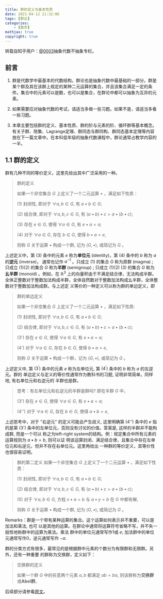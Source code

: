 ```yaml
---
title: 群的定义与基本性质
date: 2021-04-12 21:32:06
tags: [群论]
categories: 
	- [数学]
mathjax: true
copyright: true
---
```


转载自知乎用户：[@0003](https://zhuanlan.zhihu.com/p/162840687?utm_source=qq&utm_medium=social&utm_oi=1122533587357892608)抽象代数不抽象专栏。

## 前言

1. 群是代数学中最基本的代数结构，群论也是抽象代数中最基础的一部分。群是某个群及其在该群上规定的某种二元运算的集合，并且该集合满足一定的条件。集合中的元素可以是数，也可以是集合，在群论中都可以抽象为互异的元素。

   <!--more-->

2. 如果需要应对抽象代数的考试，请适当多做一些习题。如果不是，请适当多看一些习题。

3. 本章主要包括群的定义、基本性质、群的阶与元素的阶、循环群等基本概念。有关子群、陪集、Lagrange定理、群同态与群同构、群同态基本定理等内容放在下一篇文章中。在本科低年级的抽象代数课程中，群论通常占教学内容的一半。

## 1.1 群的定义

群有几种不同的等价定义，这里先给出其中广泛采用的一种。

>  群的定义
>
> 如果一个非空集合 $G$ 上定义了一个二元运算 $\bullet$ ，满足如下性质：
>
> (1) 封闭性, 即对于 $\forall a, b \in G$, 有 $a \bullet b \in G$;
>
> (2) 结合律, 即对于 $\forall a, b, c \in G$, 有 $(a \bullet b) \bullet c=a \bullet(b \bullet c)$;
>
> (3) 存在 $e \in G$, 使得 $\forall a \in G$, 有 $e \bullet a=a$;
>
> (4) 对于 $\forall a \in G$, 存在 $b \in G$, 使得 $b \bullet a=e$, 
>
> 则称 $G$ 关于运算 $\bullet$ 构成一个群, 记为 $(G, \bullet)$, 或简记为 $G$ 。

上述定义中，第 $(3)$ 条中的元素 $e$ 称为**单位元** (identity)，第 $(4)$ 条中的 $b$ 称为 $a$ 的**逆元** (inverse)， 通常也记作 $a^{-1}$ 。只成立 (1) 的集合 $G$ 称为原群 (magma) ; 只成立 (1)(2) 的集合 $G$ 称为**半群** (semigroup) ; 只成立 (1)(2) (3) 的集合 $G$ 称为**幺半群** (monoid) 。例如，在 $\mathbb{R}^{3}$ 上的向量积由于不满足结合律，无法构成半群。全体正整数对于整数加法构成半群，全体自然数对于整数加法构成幺半群，全体整数对于整数加法构成群。与上述定 义等价的一种定义可以称为群的单边定义，即

> 群的单边定义 
>
> 如果一个非空集合 $G$ 上定义了一个二元运算 $\bullet$ ，满足如下性质:
>
> (1) 封闭性, 即对于 $\forall a, b \in G$, 有 $a \bullet b \in G ;$
>
> (2) 结合律, 即对于 $\forall a, b, c \in G$, 有 $(a \bullet b) \bullet c=a \bullet(b \bullet c) ;$
>
> (3') 存在 $e \in G$, 使得 $\forall a \in G$, 有 $e \bullet a=a$;
>
> (4') 对于 $\forall a \in G$, 存在 $b \in G$, 使得 $b \bullet a=e$, 
>
> 则称 $G$ 关于运算 $\bullet$ 构成一个群，记为 $(G, \bullet)$, 或简记为 $G$ 。

上述定义中, 第 $\left(3^{\prime}\right)$ 条中的元素 $e$ 称为左单位元, 第 $\left(4^{\prime}\right)$ 条中的 $b$ 称为 $a$ 的左逆元。群的 单边定义与定义的等价性通常作为教科书的习题, 证明非常简单。同样地, 有右单位元和右逆元的 半群也是群。

> 思考：有左单位元和右逆元的半群是群吗? 即在半群 $G$ 中，
>
> (3') 存在 $e \in G$, 使得 $\forall a \in G$, 有 $e \bullet a=a$;
>
> (4'') 对于 $\forall a \in G$, 存在 $b \in G$, 使得 $a \bullet b=e$,

上述思考中，对于 "右逆元" 的定义可能会产生歧义, 这里明确第 (4'') 条中的 $e$ 指的是第 (3') 条中的左单位元，否则没有讨论的价值。答案是, 这样的半群并不能构成群, 而是一个可以 称之为left-right system的结构。例：规定集合中所有元素的运算规则为 $a \bullet b=b$, 则可以证 明该运算封闭、满足结合律，且集合中存在左单位元和右逆元，但并不存在右单位元。这里再给出 一种群的等价定义，其等价性也很容易证明。

> 群的第二定义 如果一个非空集合 $G$ 上定义了一个二元运算 $\bullet$ ，满足如下性质：
>
> (1) 封闭性, 即对于 $\forall a, b \in G$, 有 $a \bullet b \in G$;
>
> (2) 结合律, 即对于 $\forall a, b, c \in G$, 有 $(a \bullet b) \bullet c=a \bullet(b \bullet c)$;
>
> (5) 对于 $\forall a, b \in G$, 方程 $x \bullet a=b$ 与 $a \bullet y=b$ 在 $G$ 中都有解, 
>
> 则称 $G$ 关于运算 $\bullet$ 构成一个群, 记为 $(G, \bullet)$, 或简记为 $G$ 。

Remarks：群是一个带有某种运算的集合。这个运算如何表示并不重要，可以是加法和乘法, 也可 以是其他的运算。在群论中通常将运算符号省略不写，并不失一般性地称群中的运算为乘法。乘法 群中的单位元通常写作1或 $e$; 加法群中的单位元通常写作0，逆元通常写作 $-a$.

群的分类方式有很多，最常见的是根据群中元素的个数分为有限群和无限群。另外，还有一种重要 的群称为交换群，定义如下：

> 交换群的定义 
>
> 如果一个群 $G$ 中的任意两个元素 $a, b$ 都满足 $a b=b a$, 则该群称为**交换群**或**Abel群**。

后续部分请参看[原文](https://zhuanlan.zhihu.com/p/162840687?utm_source=qq&utm_medium=social&utm_oi=1122533587357892608)。

